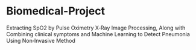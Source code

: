 # Biomedical-Project
Extracting SpO2 by Pulse Oximetry X‑Ray Image Processing, Along with Combining clinical symptoms and Machine Learning to Detect Pneumonia Using Non‑Invasive Method
